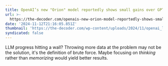 ```yaml
---
title: OpenAI’s new "Orion" model reportedly shows small gains over GPT-4
url: >-
  https://the-decoder.com/openais-new-orion-model-reportedly-shows-small-gains-over-gpt-4/
date: '2024-11-12T21:16:05.851Z'
thumbnail: 'https://the-decoder.com/wp-content/uploads/2024/11/openai_logo_star_sky.png'
syndicated: false
---
```

LLM progress hitting a wall? Throwing more data at the problem may not be the solution, it's the definition of brute force.  Maybe focusing on *thinking* rather than *memorizing* would yield better results.
